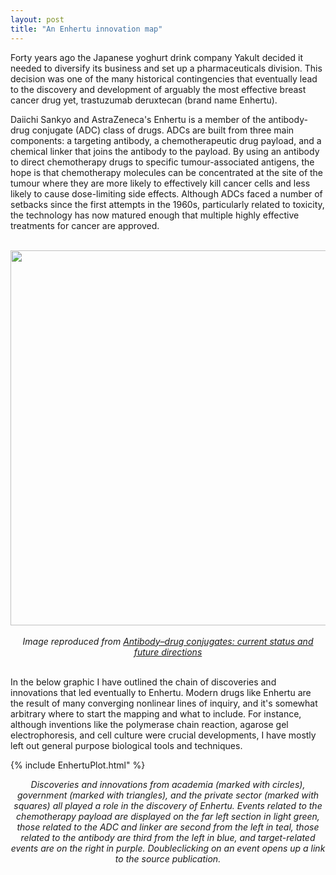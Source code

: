 ```yaml
---
layout: post
title: "An Enhertu innovation map"
---
```


<meta property="og:image" content="https://atelfo.github.io/assets/Dallebrainbiotech.png" />
<meta name="twitter:image" content="https://atelfo.github.io/assets/Dallebrainbiotech.png" />
<meta name="twitter:description" content="Mapping the chain of discoveries and innovations that led to the development of Enhertu">

Forty years ago the Japanese yoghurt drink company Yakult decided it needed to diversify its business and set up a pharmaceuticals division. This decision was one of the many historical contingencies that eventually lead to the discovery and development of arguably the most effective breast cancer drug yet, trastuzumab deruxtecan (brand name Enhertu).

Daiichi Sankyo and AstraZeneca's Enhertu is a member of the antibody-drug conjugate (ADC) class of drugs. ADCs are built from three main components: a targeting antibody, a chemotherapeutic drug payload, and a chemical linker that joins the antibody to the payload. By using an antibody to direct chemotherapy drugs to specific tumour-associated antigens, the hope is that chemotherapy molecules can be concentrated at the site of the tumour where they are more likely to effectively kill cancer cells and less likely to cause dose-limiting side effects. Although ADCs faced a number of setbacks since the first attempts in the 1960s, particularly related to toxicity, the technology has now matured enough that multiple highly effective treatments for cancer are approved.

<br>
<center><img src="https://atelfo.github.io/assets/ADCddt.png" width="600"></center>
<br>
<center><i>Image reproduced from <a href="[https://ourworldindata.org/brief-history-of-AI](https://pubmed.ncbi.nlm.nih.gov/24239727/)">Antibody–drug conjugates: current status and future directions</a></i></center>
<br>

In the below graphic I have outlined the chain of discoveries and innovations that led eventually to Enhertu. Modern drugs like Enhertu are the result of many converging nonlinear lines of inquiry, and it's somewhat arbitrary where to start the mapping and what to include. For instance, although inventions like the polymerase chain reaction, agarose gel electrophoresis, and cell culture were crucial developments, I have mostly left out general purpose biological tools and techniques. 

{% include EnhertuPlot.html" %}

<center><i>Discoveries and innovations from academia (marked with circles), government (marked with triangles), and the private sector (marked with squares) all played a role in the discovery of Enhertu. Events related to the chemotherapy payload are displayed on the far left section in light green, those related to the ADC and linker are second from the left in teal, those related to the antibody are third from the left in blue, and target-related events are on the right in purple. Doubleclicking on an event opens up a link to the source publication.<i>
